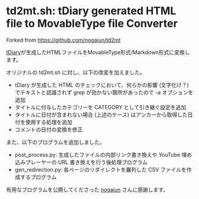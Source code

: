 td2mt.sh: tDiary generated HTML file to MovableType file Converter
==================================================================

Forked from https://github.com/nogajun/td2mt

[tDiary](http://www.tdiary.org/)が生成したHTMLファイルをMovableType形式/Markdown形式に変換します。

オリジナルの td2mt.sh に対し、以下の改変を加えました。

* tDiary が生成した HTML のチェックにおいて、何らかの影響 (文字化け？) でテキストと認識されず grep が効かない箇所があったので -a オプションを追加
* タイトルに付与したカテゴリーを CATEGORY として引き継ぐ設定を追加
* タイトルに日付が含まれない場合 (上述のケース) はアンカーから取得した日付を使用する処理を追加
* コメントの日付の変換を修正

また、以下のプログラムを追加しました。

* post_process.py: 生成したファイルの内部リンク書き換えや YouTube 埋め込みプレーヤーの URL 書き換えを行う後処理プログラム
* gen_redirection.py: 各ページのリダイレクトを羅列した CSV ファイルを作成するプログラム


有用なプログラムを公開してくださった [nogajun](https://github.com/nogajun) さんに感謝します。
